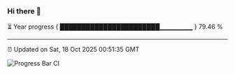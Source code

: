 ### Hi there 👋

⏳ Year progress { ███████████████████████▁▁▁▁▁▁▁ } 79.46 %

---

⏰ Updated on Sat, 18 Oct 2025 00:51:35 GMT

![Progress Bar CI](https://github.com/Shyam-Makwana/GitHub-Actions-Demo/workflows/Progress%20Bar%20CI/badge.svg)
